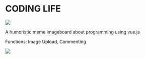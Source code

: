 # CODING LIFE

<img src="coding-life-upload.gif">

A humoristic meme imageboard about programming using vue.js

Functions: Image Upload, Commenting

<img src="coding-life-comment.gif">
